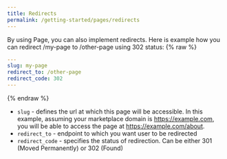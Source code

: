 ```yaml
---
title: Redirects
permalink: /getting-started/pages/redirects
---
```


By using Page, you can also implement redirects. Here is example how you can redirect /my-page to /other-page using 302 status:
{% raw %}

```yaml
---
slug: my-page
redirect_to: /other-page
redirect_code: 302
---
```

{% endraw %}

* `slug` - defines the url at which this page will be accessible. In this example, assuming your marketplace domain is https://example.com, you will be able to access the page at https://example.com/about.
* `redirect_to` - endpoint to which you want user to be redirected
* `redirect_code` - specifies the status of redirection. Can be either 301 (Moved Permanently) or 302 (Found)
